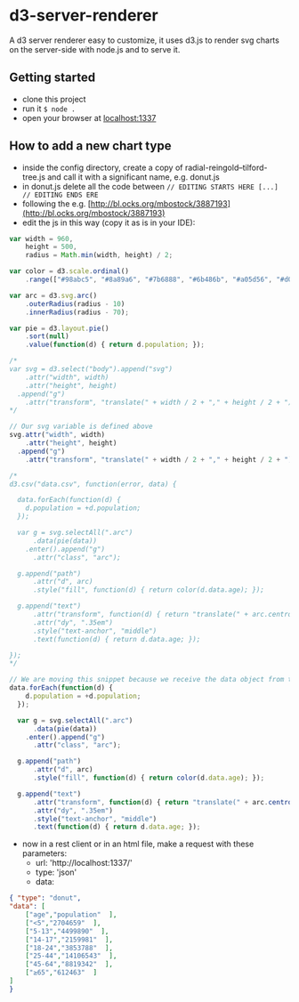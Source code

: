 # d3-server-renderer
A d3 server renderer easy to customize, it uses d3.js to render svg charts on the server-side with node.js and to serve 
it.

## Getting started
- clone this project
- run it ``$ node .``
- open your browser at [localhost:1337](http://localhost:1337)

## How to add a new chart type
- inside the config directory, create a copy of radial-reingold–tilford-tree.js and call it with a significant name, e.g. donut.js
- in donut.js delete all the code between ``// EDITING STARTS HERE [...] // EDITING ENDS ERE``
- following the e.g. [http://bl.ocks.org/mbostock/3887193](http://bl.ocks.org/mbostock/3887193) 
- edit the js in this way (copy it as is in your IDE):

```javascript
var width = 960,
    height = 500,
    radius = Math.min(width, height) / 2;

var color = d3.scale.ordinal()
    .range(["#98abc5", "#8a89a6", "#7b6888", "#6b486b", "#a05d56", "#d0743c", "#ff8c00"]);

var arc = d3.svg.arc()
    .outerRadius(radius - 10)
    .innerRadius(radius - 70);

var pie = d3.layout.pie()
    .sort(null)
    .value(function(d) { return d.population; });

/*
var svg = d3.select("body").append("svg")
    .attr("width", width)
    .attr("height", height)
  .append("g")
    .attr("transform", "translate(" + width / 2 + "," + height / 2 + ")");
*/

// Our svg variable is defined above
svg.attr("width", width)
    .attr("height", height)
  .append("g")
    .attr("transform", "translate(" + width / 2 + "," + height / 2 + ")");

/*
d3.csv("data.csv", function(error, data) {

  data.forEach(function(d) {
    d.population = +d.population;
  });

  var g = svg.selectAll(".arc")
      .data(pie(data))
    .enter().append("g")
      .attr("class", "arc");

  g.append("path")
      .attr("d", arc)
      .style("fill", function(d) { return color(d.data.age); });

  g.append("text")
      .attr("transform", function(d) { return "translate(" + arc.centroid(d) + ")"; })
      .attr("dy", ".35em")
      .style("text-anchor", "middle")
      .text(function(d) { return d.data.age; });

});
*/

// We are moving this snippet because we receive the data object from the client
data.forEach(function(d) {
    d.population = +d.population;
  });

  var g = svg.selectAll(".arc")
      .data(pie(data))
    .enter().append("g")
      .attr("class", "arc");

  g.append("path")
      .attr("d", arc)
      .style("fill", function(d) { return color(d.data.age); });

  g.append("text")
      .attr("transform", function(d) { return "translate(" + arc.centroid(d) + ")"; })
      .attr("dy", ".35em")
      .style("text-anchor", "middle")
      .text(function(d) { return d.data.age; });

```

- now in a rest client or in an html file, make a request with these parameters:
    - url: 'http://localhost:1337/'
    - type: 'json'
    - data: 
```json 
{ "type": "donut",
"data": [
    ["age","population"  ],
    ["<5","2704659"  ],
    ["5-13","4499890"  ],
    ["14-17","2159981"  ],
    ["18-24","3853788"  ],
    ["25-44","14106543"  ],
    ["45-64","8819342"  ],
    ["≥65","612463"  ]
]
}
```